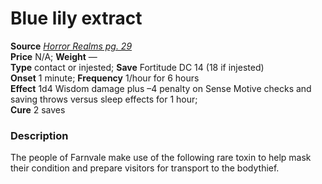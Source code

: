 # Blue lily extract

**Source** [_Horror Realms pg. 29_](http://paizo.com/products/btpy9op8?Pathfinder-Campaign-Setting-Horror-Realms)  
**Price** N/A; **Weight** —  
**Type** contact or injested; **Save** Fortitude DC 14 (18 if injested)  
**Onset** 1 minute; **Frequency** 1/hour for 6 hours  
**Effect** 1d4 Wisdom damage plus –4 penalty on Sense Motive checks and saving throws versus sleep effects for 1 hour;  
**Cure** 2 saves

### Description

The people of Farnvale make use of the following rare toxin to help mask their condition and prepare visitors for transport to the bodythief.